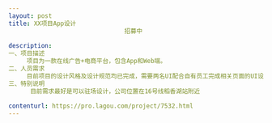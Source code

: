 ```yaml
---                
layout: post       
title: XX项目App设计
                                招募中
           
description: 
一、项目描述
     项目为一款在线广告+电商平台，包含App和Web端。
二、人员需求
     目前项目的设计风格及设计规范均已完成，需要两名UI配合自有员工完成相关页面的UI设计和切图工作
三、特别说明
      目前需求最好是可以驻场设计，公司位置在16号线稻香湖站附近
     
contenturl: https://pro.lagou.com/project/7532.html      
---                 
```

